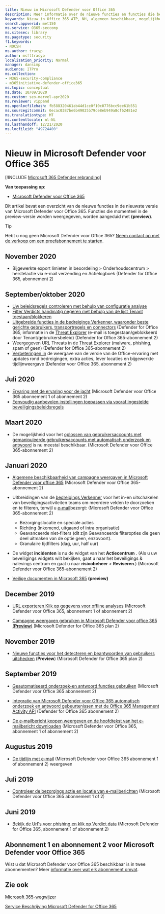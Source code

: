 ```yaml
---
title: Nieuw in Microsoft Defender voor Office 365
description: Meer informatie over de nieuwe functies en functies die beschikbaar zijn in de nieuwste versie van Microsoft Defender voor Office 365.
keywords: Nieuw in Office 365 ATP, NH, algemeen beschikbaar, mogelijkheden, beschikbaar, nieuw
search.appverid: met150
ms.service: O365-seccomp
ms.sitesec: library
ms.pagetype: security
f1.keywords:
- NOCSH
ms.author: tracyp
author: msfttracyp
localization_priority: Normal
manager: dansimp
audience: ITPro
ms.collection:
- M365-security-compliance
- m365initiative-defender-office365
ms.topic: conceptual
ms.date: 10/09/2020
ms.custom: seo-marvel-apr2020
ms.reviewer: vippand
ms.openlocfilehash: fb588320461ab44d1ce0f10c0776bcc9ee61b551
ms.sourcegitcommit: 0ecac0387be6b49025b79ce8eb949a8cf62481e2
ms.translationtype: MT
ms.contentlocale: nl-NL
ms.lasthandoff: 12/21/2020
ms.locfileid: "49724400"
---
```

# <a name="whats-new-in-microsoft-defender-for-office-365"></a>Nieuw in Microsoft Defender voor Office 365

[!INCLUDE [Microsoft 365 Defender rebranding](../includes/microsoft-defender-for-office.md)]


**Van toepassing op:**

- [Microsoft Defender voor Office 365](office-365-atp.md)

Dit artikel bevat een overzicht van de nieuwe functies in de nieuwste versie van Microsoft Defender voor Office 365. Functies die momenteel in de preview-versie worden weergegeven, worden aangeduid met **(preview)**.

> [!TIP]
> Hebt u nog geen Microsoft Defender voor Office 365? [Neem contact op met de verkoop om een proefabonnement te starten](https://go.microsoft.com/fwlink/p/?LinkId=518644).

## <a name="november-2020"></a>November 2020

- Bijgewerkte export limieten in beoordeling > Onderhoudscentrum > herstelactie via e-mail verzending en Actielogboek (Defender for Office 365, abonnement 2)

## <a name="septemberoctober-2020"></a>September/oktober 2020

- [Uw beleidsregels controleren met behulp van configuratie analyse](configuration-analyzer-for-security-policies.md)
- [Filter Verdicts handmatig negeren met behulp van de lijst Tenant toestaan/blokkeren](tenant-allow-block-list.md)
- [Uitgebreide functies in de bedreigings Verkenner, waaronder beste gerichte gebruikers, transportregels en connectors](threat-explorer.md#new-features-in-threat-explorer-and-real-time-detections) (Defender for Office 365, informatie in de [Threat Explorer](threat-explorer.md) (e-mail is toegestaan/geblokkeerd door Tenant/gebruikersbeleid) (Defender for Office 365-abonnement 2)
- Weergegeven URL Threats in de [Threat Explorer](threat-explorer.md#threats-in-urls) (malware, phishing, spam of geen) (Defender for Office 365-abonnement 2)
- [Verbeteringen in](threat-explorer.md#improvements-to-the-threat-hunting-experience-upcoming) de weergave van de versie van de Office-ervaring met updates rond bedreigingen, extra acties, lever locaties en bijgewerkte tijdlijnweergave (Defender voor Office 365, abonnement 2)

## <a name="julyaugust-2020"></a>Juli 2020

- [Ervaring met de ervaring voor de jacht](threat-explorer.md#improvements-to-threat-explorer-and-real-time-detections) (Microsoft Defender voor Office 365 abonnement 1 of abonnement 2)
- [Eenvoudig aanbevolen instellingen toepassen via vooraf ingestelde beveiligingsbeleidsregels](preset-security-policies.md)

## <a name="marchapril-2020"></a>Maart 2020

- De mogelijkheid voor het [oplossen van gebruikersaccounts met gemanipuleerde gebruikersaccounts met automatisch onderzoek en antwoord](address-compromised-users-quickly.md) is nu meestal beschikbaar. (Microsoft Defender voor Office 365-abonnement 2)

## <a name="januaryfebruary-2020"></a>Januari 2020

- [Algemene beschikbaarheid van campagne weergaven in Microsoft Defender voor office 365](campaigns.md) (Microsoft Defender voor Office 365-abonnement 2)
- Uitbreidingen van de [bedreigings Verkenner](threat-explorer.md) voor het in-en uitschakelen van beveiligingsactiviteiten teams om meerdere velden te doorzoeken en te filteren, terwijl u [e-mail](investigate-malicious-email-that-was-delivered.md)bezorgt: (Microsoft Defender voor Office 365-abonnement 2)
  - Bezorgingslocatie en speciale acties
  - Richting (inkomend, uitgaand of intra organisatie)
  - Geavanceerde niet-filters (dit zijn Geavanceerde filteropties die geen deel uitmaken van de optie geen, enzovoort).
  - Granulaire tijdfilters (dag, uur, half uur)

- De widget **incidenten** is nu de widget van het **Actiecentrum** . (Als u uw beveiligings widgets wilt bekijken, gaat u naar het beveiligings & nalevings centrum en gaat u naar **risicobeheer** \> **Reviseren**.) (Microsoft Defender voor Office 365-abonnement 2)

- [Veilige documenten in Microsoft 365](safe-docs.md) **(preview)**

## <a name="december-2019"></a>December 2019

- [URL exporteren Klik op gegevens voor offline analyses](threat-explorer.md#new-features-in-threat-explorer-and-real-time-detections) (Microsoft Defender voor Office 365, abonnement 1 of abonnement 2)

- [Campagne weergaven gebruiken in Microsoft Defender voor office 365 (**Preview**)](campaigns.md) (Microsoft Defender for Office 365 plan 2)

## <a name="november-2019"></a>November 2019

- [Nieuwe functies voor het detecteren en beantwoorden van gebruikers uitchecken](address-compromised-users-quickly.md) (**Preview**) (Microsoft Defender for Office 365 plan 2)

## <a name="september-2019"></a>September 2019

- [Geautomatiseerd onderzoek-en antwoord functies gebruiken](automated-investigation-response-office.md) (Microsoft Defender voor Office 365 abonnement 2)

- [Integratie van Microsoft Defender voor Office 365 automatisch onderzoek en antwoord gebeurtenissen met de Office 365 Management Activity API](https://docs.microsoft.com/office/office-365-management-api/office-365-management-activity-api-schema#office-365-advanced-threat-protection-and-threat-investigation-and-response-schema) (Defender for Office 365 abonnement 2)

- [De e-mailbericht koppen weergeven en de hoofdtekst van het e-mailbericht downloaden](investigate-malicious-email-that-was-delivered.md) (Microsoft Defender voor Office 365, abonnement 1 of abonnement 2)

## <a name="august-2019"></a>Augustus 2019

- [De tijdlijn met e-mail](investigate-malicious-email-that-was-delivered.md#view-the-timeline-of-your-email) (Microsoft Defender voor Office 365 abonnement 1 of abonnement 2) weergeven

## <a name="july-2019"></a>Juli 2019

- [Controleer de bezorgings actie en locatie van e-mailberichten](investigate-malicious-email-that-was-delivered.md#check-the-delivery-action-and-location) (Microsoft Defender voor Office 365 abonnement 1 of 2)

## <a name="june-2019"></a>Juni 2019

- [Bekijk de Url's voor phishing en klik op Verdict data](threat-explorer.md#view-phishing-url-and-click-verdict-data) (Microsoft Defender for Office 365, abonnement 1 of abonnement 2)

## <a name="microsoft-defender-for-office-365-plan-1-and-plan-2"></a>Abonnement 1 en abonnement 2 voor Microsoft Defender voor Office 365

Wist u dat Microsoft Defender voor Office 365 beschikbaar is in twee abonnementen? Meer [informatie over wat elk abonnement omvat](office-365-atp.md#microsoft-defender-for-office-365-plan-1-and-plan-2).

## <a name="see-also"></a>Zie ook

[Microsoft 365-wegwijzer](https://www.microsoft.com/microsoft-365/roadmap)

[Service Beschrijving Microsoft Defender for Office 365](https://docs.microsoft.com/office365/servicedescriptions/office-365-advanced-threat-protection-service-description)
